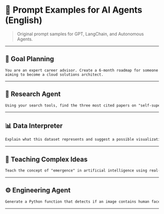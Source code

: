# 💬 Prompt Examples for AI Agents (English)

> Original prompt samples for GPT, LangChain, and Autonomous Agents.

---

## 🎯 Goal Planning

```text
You are an expert career advisor. Create a 6-month roadmap for someone aiming to become a cloud solutions architect.
```
---

## 🧪 Research Agent
```txt
Using your search tools, find the three most cited papers on "self-supervised learning" published after 2020.
```
---

## 📊 Data Interpreter
```txt
Explain what this dataset represents and suggest a possible visualization: [paste data sample]
```
---

## 🧠 Teaching Complex Ideas
```txt
Teach the concept of "emergence" in artificial intelligence using real-world analogies.
```
---

## ⚙️ Engineering Agent
```txt
Generate a Python function that detects if an image contains human faces using OpenCV.
```

---
